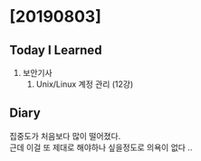 # [20190803] 

## Today I Learned
1. 보안기사
    1. Unix/Linux 계정 관리 (12강)

## Diary
집중도가 처음보다 많이 떨어졌다. <br>
근데 이걸 또 제대로 해야하나 싶을정도로 의욕이 없다 .. <br>
